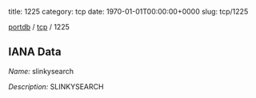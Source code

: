 title: 1225
category: tcp
date: 1970-01-01T00:00:00+0000
slug: tcp/1225

[portdb](/) / [tcp](/category/tcp.html) / 1225


## IANA Data

_Name:_ slinkysearch

_Description:_ SLINKYSEARCH

